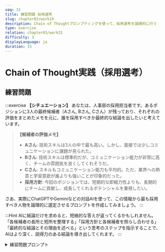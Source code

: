 ```yaml
---
seq: 31
title: 練習問題 採用選考
slug: chapter03/work19
description: Chain of Thoughtプロンプティングを使って、採用選考を論理的に行う
type: exercise
relation: chapter03/work31
difficulty: 3
displayLanguage: ja
duration: 15
---
```


# Chain of Thought実践（採用選考）

## 練習問題

:::exercise
**【シチュエーション】**
あなたは、人事部の採用担当者です。あるポジションに3人の最終候補者（Aさん, Bさん, Cさん）が残っており、それぞれの評価をまとめたメモを元に、誰を採用すべきか最終的な結論を出したいと考えています。

> **【候補者の評価メモ】**
> - **Aさん**: 技術スキルは3人の中で最も高い。しかし、面接では少しコミュニケーションに課題が見られた。
> - **Bさん**: 技術スキルは標準的だが、コミュニケーション能力が非常に高く、チームの雰囲気を良くしてくれそうだ。
> - **Cさん**: スキルもコミュニケーション能力も平均的。ただ、業界への熱意と学習意欲が誰よりも強いことが印象的だった。
> - **採用方針**: 今回のポジションでは、短期的な即戦力性よりも、長期的にチームに貢献し、成長してくれるポテンシャルを重視したい。

さあ、実際にChatGPTやGeminiなどの対話AIを使って、この情報から最も採用すべき人物を論理的に選定させるプロンプトを作成してみましょう。
:::

:::Hint
AIに結論だけを求めると、短絡的な答えが返ってくるかもしれません。「各候補者の長所と短所を整理する」「採用方針と各候補者を照らし合わせる」「最終的な結論とその理由を述べる」という思考のステップを指示することで、AIはより深く、説得力のある結論を導き出してくれます。
:::

<details>
<summary>練習問題プロンプト</summary>

```markdown
あなたは、経験豊富な採用マネージャーです。
以下の3人の最終候補者の情報と、当社の採用方針を元に、誰を最も採用すべきか、あなたの推薦を報告してください。

# 候補者の評価メモ
- Aさん: 技術スキルは3人の中で最も高い。しかし、面接では少しコミュニケーションに課題が見られた。
- Bさん: 技術スキルは標準的だが、コミュニケーション能力が非常に高く、チームの雰囲気を良くしてくれそうだ。
- Cさん: スキルもコミュニケーション能力も平均的。ただ、業界への熱意と学習意欲が誰よりも強いことが印象的だった。

# 採用方針
今回のポジションでは、短期的な即戦力性よりも、長期的にチームに貢献し、成長してくれるポテンシャルを重視したい。

# 指示
以下のステップで、論理的に考察してください。
1.  まず、各候補者の長所と短所を整理します。
2.  次に、当社の採用方針と各候補者の特性を照らし合わせ、誰が最も方針に合致するかを評価します。
3.  最後に、最終的な結論として、あなたが最も推薦する候補者とその理由を明確に述べてください。

ステップバイステップで考えてください。
```

### AI回答出力例
```markdown
承知いたしました。採用マネージャーとして、いただいた情報に基づき、最適な候補者を推薦します。

**ステップ1：各候補者の長所と短所の整理**

* **Aさん**:
  - 長所: 技術スキルが最も高い（即戦力としての価値が高い）
  - 短所: コミュニケーションに課題がある（チームワークに影響する可能性）

* **Bさん**:
  - 長所: コミュニケーション能力が高く、チームの雰囲気を良くしてくれる
  - 短所: 技術スキルは標準的（現時点での即戦力性はAさんに劣る）

* **Cさん**:
  - 長所: 業界への熱意と学習意欲が非常に高い（長期的な成長が期待できる）
  - 短所: 現時点でのスキルとコミュニケーション能力は平均的（即戦力性はAさん、Bさんに劣る）

**ステップ2：採用方針との照らし合わせ**

採用方針では「短期的な即戦力性よりも、長期的にチームに貢献し、成長してくれるポテンシャルを重視」とあります。

* Aさん: 技術力は高いが、コミュニケーション面の課題が長期的なチームへの貢献を阻害する可能性がある。
* Bさん: チームワークには貢献するが、技術的な成長意欲が不明。
* Cさん: 現時点のスキルは平均的だが、高い学習意欲と熱意から、長期的には大きく成長する可能性が高い。

**ステップ3：最終的な結論**

以上の考察から、**Cさん**を最も強く推薦します。

**推薦理由**:
1. 高い学習意欲と業界への熱意は、長期的な成長を約束する最も重要な要素です。
2. 現在のスキルは平均的ですが、学習意欲が高いため、技術力の向上が期待できます。
3. コミュニケーション能力も平均的であり、チームワークに支障をきたすリスクは低いと判断します。
4. 採用方針で示された「長期的な成長ポテンシャル」に最も合致しています。

AさんやBさんもそれぞれの強みがありますが、当社の採用方針を踏まえると、Cさんの成長意欲とポテンシャルが最も重要であると判断しました。

```
</details>
